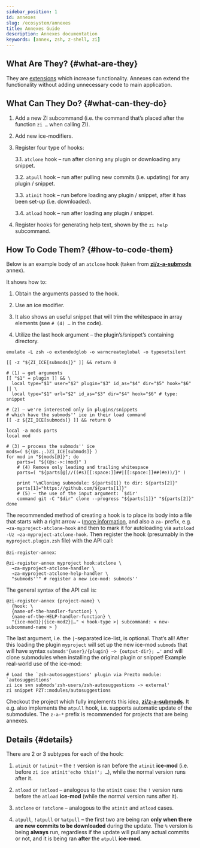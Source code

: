 ```yaml
---
sidebar_position: 1
id: annexes
slug: /ecosystem/annexes
title: Annexes Guide
description: Annexes documentation
keywords: [annex, zsh, z-shell, zi]
---
```


## What Are They? {#what-are-they}

They are [extensions](https://github.com/z-shell/zannexes) which increase functionality. Annexes can extend the functionality without adding unnecessary code to main application.

## What Can They Do? {#what-can-they-do}

1. Add a new ZI subcommand (i.e. the command that’s placed after the function `zi …` when calling ZI).

2. Add new ice-modifiers.

3. Register four type of hooks:

   3.1. `atclone` hook – run after cloning any plugin or downloading any snippet.

   3.2. `atpull` hook – run after pulling new commits (i.e. updating) for any plugin / snippet.

   3.3. `atinit` hook – run before loading any plugin / snippet, after it has been set-up (i.e. downloaded).

   3.4. `atload` hook – run after loading any plugin / snippet.

4. Register hooks for generating help text, shown by the `zi help` subcommand.

## How To Code Them? {#how-to-code-them}

Below is an example body of an `atclone` hook (taken from [**zi/z-a-submods**](https://github.com/z-shell/z-a-submods) annex).

It shows how to:

1. Obtain the arguments passed to the hook.

2. Use an ice modifier.

3. It also shows an useful snippet that will trim the whitespace in array elements (see `# (4) …` in the code).

4. Utilize the last hook argument – the plugin’s/snippet’s containing directory.

```shell
emulate -L zsh -o extendedglob -o warncreateglobal -o typesetsilent

[[ -z "${ZI_ICE[submods]}" ]] && return 0

# (1) – get arguments
[[ "$1" = plugin ]] && \
  local type="$1" user="$2" plugin="$3" id_as="$4" dir="$5" hook="$6" || \
  local type="$1" url="$2" id_as="$3" dir="$4" hook="$6" # type: snippet

# (2) – we're interested only in plugins/snippets
# which have the submods'' ice in their load command
[[ -z ${ZI_ICE[submods]} ]] && return 0

local -a mods parts
local mod

# (3) – process the submods'' ice
mods=( ${(@s.;.)ZI_ICE[submods]} )
for mod in "${mods[@]}"; do
    parts=( "${(@s:->:)mod}" )
    # (4) Remove only leading and trailing whitespace
    parts=( "${parts[@]//((#s)[[:space:]]##|[[:space:]]##(#e))/}" )

    print "\nCloning submodule: ${parts[1]} to dir: ${parts[2]}"
    parts[1]="https://github.com/${parts[1]}"
    # (5) – the use of the input argument: `$dir'
    command git -C "$dir" clone --progress "${parts[1]}" "${parts[2]}"
done
```

The recommended method of creating a hook is to place its body into a file that starts with a right arrow `→` ([more information](https://z-shell.github.io/docs/zsh/Zsh-Plugin-Standard.html#_the_proposed_function_name_prefixes), and also a `za-` prefix, e.g. `→za-myproject-atclone-hook` and then to mark it for autoloading via `autoload -Uz →za-myproject-atclone-hook`. Then register the hook (presumably in the `myproject.plugin.zsh` file) with the API call:

`@zi-register-annex`:

```shell
@zi-register-annex myproject hook:atclone \
  →za-myproject-atclone-handler \
  →za-myproject-atclone-help-handler \
  "submods''" # register a new ice-mod: submods''
```

The general syntax of the API call is:

```shell
@zi-register-annex {project-name} \
  {hook: \
  {name-of-the-handler-function} \
  {name-of-the-HELP-handler-function} \
  "{ice-mod1}|{ice-mod2}|…" < hook-type >| subcommand: < new-subcommand-name > }
```

The last argument, i.e. the `|`-separated ice-list, is optional. That’s all\! After this loading the plugin `myproject` will set up the new ice-mod `submods` that will have syntax `submods'{user}/{plugin} –> {output-dir}; …'` and will clone submodules when installing the original plugin or snippet\! Example real-world use of the ice-mod:

```shell
# Load the `zsh-autosuggestions' plugin via Prezto module: `autosuggestions'
zi ice svn submods'zsh-users/zsh-autosuggestions -> external'
zi snippet PZT::modules/autosuggestions
```

Checkout the project which fully implements this idea, [**zi/z-a-submods**](https://github.com/z-shell/z-a-submods). It e.g. also implements the `atpull` hook, i.e. supports automatic update of the submodules. The `z-a-*` prefix is recommended for projects that are being annexes.

## Details {#details}

There are 2 or 3 subtypes for each of the hook:

1. `atinit` or `!atinit` – the `!` version is ran before the `atinit` **ice-mod** (i.e. before `zi ice atinit'echo this!'; …`), while the normal version runs after it.

2. `atload` or `!atload` – analogous to the `atinit` case: the `!` version runs before the `atload` **ice-mod** (while the normal version runs after it).

3. `atclone` or `!atclone` – analogous to the `atinit` and `atload` cases.

4. `atpull`, `!atpull` or `%atpull` – the first two are being ran **only when there are new commits to be downloaded** during the update. The `%` version is being **always** run, regardless if the update will pull any actual commits or not, and it is being ran **after** the `atpull` **ice-mod**.

